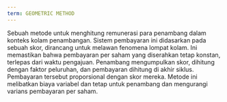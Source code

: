 ```yaml
---
term: GEOMETRIC METHOD
---
```


Sebuah metode untuk menghitung remunerasi para penambang dalam konteks kolam penambangan. Sistem pembayaran ini didasarkan pada sebuah skor, dirancang untuk melawan fenomena lompat kolam. Ini memastikan bahwa pembayaran per saham yang diserahkan tetap konstan, terlepas dari waktu pengajuan. Penambang mengumpulkan skor, dihitung dengan faktor peluruhan, dan pembayaran dihitung di akhir siklus. Pembayaran tersebut proporsional dengan skor mereka. Metode ini melibatkan biaya variabel dan tetap untuk penambang dan mengurangi varians pembayaran per saham.